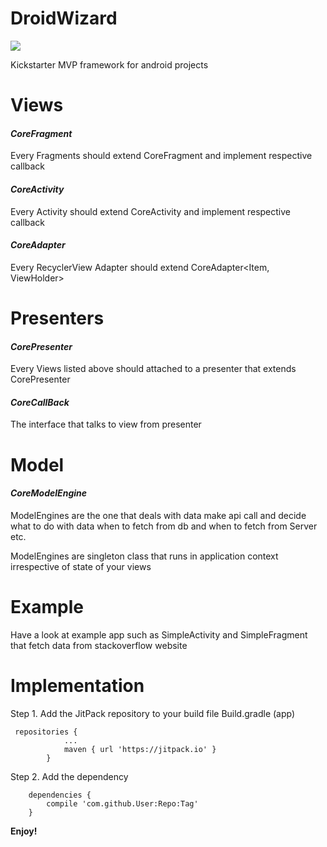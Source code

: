 # DroidWizard
[![](https://jitpack.io/v/praslnx8/DroidWizard.svg)](https://jitpack.io/#praslnx8/DroidWizard)

Kickstarter MVP framework for android projects

# **Views**
#### _CoreFragment_ 
Every Fragments should extend CoreFragment<CP extends CorePresenter> and implement respective callback 

#### _CoreActivity_ 
Every Activity should extend CoreActivity<CP extends CorePresenter> and implement respective callback

#### _CoreAdapter_ 
Every RecyclerView Adapter should extend CoreAdapter<Item, ViewHolder>

# **Presenters**
#### _CorePresenter_ 
Every Views listed above should attached to a presenter that extends CorePresenter<CB extends 
CoreCallBack>

#### _CoreCallBack_ 
The interface that talks to view from presenter

# **Model**
#### _CoreModelEngine_ 
ModelEngines are the one that deals with data make api call and decide what to do with data 
when to fetch from db and when to fetch from Server etc.
 
ModelEngines are singleton class that runs in application context irrespective of state of your views

# Example
Have a look at example app such as SimpleActivity and SimpleFragment that fetch data from stackoverflow website


# Implementation
Step 1. Add the JitPack repository to your build file Build.gradle (app)

```
 repositories {
			...
			maven { url 'https://jitpack.io' }
		}
```
Step 2. Add the dependency

```
	dependencies {
		compile 'com.github.User:Repo:Tag'
	}
```

**Enjoy!**
